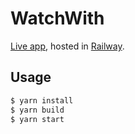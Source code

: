 # WatchWith

[Live app](https://watchwith.juanm04.com), hosted in [Railway](https://railway.app).

## Usage

```bash
$ yarn install
$ yarn build
$ yarn start
```
